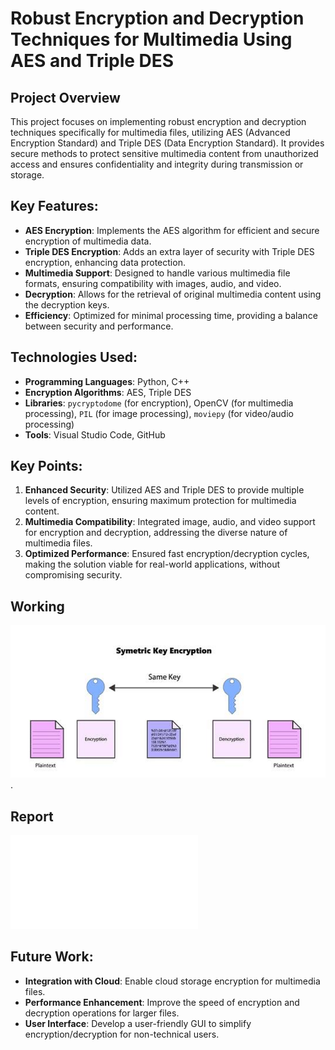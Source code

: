 # Robust Encryption and Decryption Techniques for Multimedia Using AES and Triple DES

## Project Overview
This project focuses on implementing robust encryption and decryption techniques specifically for multimedia files, utilizing AES (Advanced Encryption Standard) and Triple DES (Data Encryption Standard). It provides secure methods to protect sensitive multimedia content from unauthorized access and ensures confidentiality and integrity during transmission or storage.

## Key Features:
- **AES Encryption**: Implements the AES algorithm for efficient and secure encryption of multimedia data.
- **Triple DES Encryption**: Adds an extra layer of security with Triple DES encryption, enhancing data protection.
- **Multimedia Support**: Designed to handle various multimedia file formats, ensuring compatibility with images, audio, and video.
- **Decryption**: Allows for the retrieval of original multimedia content using the decryption keys.
- **Efficiency**: Optimized for minimal processing time, providing a balance between security and performance.

## Technologies Used:
- **Programming Languages**: Python, C++
- **Encryption Algorithms**: AES, Triple DES
- **Libraries**: `pycryptodome` (for encryption), OpenCV (for multimedia processing), `PIL` (for image processing), `moviepy` (for video/audio processing)
- **Tools**: Visual Studio Code, GitHub

## Key Points:
1. **Enhanced Security**: Utilized AES and Triple DES to provide multiple levels of encryption, ensuring maximum protection for multimedia content.
2. **Multimedia Compatibility**: Integrated image, audio, and video support for encryption and decryption, addressing the diverse nature of multimedia files.
3. **Optimized Performance**: Ensured fast encryption/decryption cycles, making the solution viable for real-world applications, without compromising security.

## Working
![Screenshot ](https://github.com/Jaffer74/Robust-Encryption-and-Decryption-Techniques-for-Multimedia-Using-AES-and-Triple-DES/blob/main/symmetric%20key.png).

## Report
![For Detailed Report, Click !](Report.pdf)

## Future Work:
- **Integration with Cloud**: Enable cloud storage encryption for multimedia files.
- **Performance Enhancement**: Improve the speed of encryption and decryption operations for larger files.
- **User Interface**: Develop a user-friendly GUI to simplify encryption/decryption for non-technical users.
